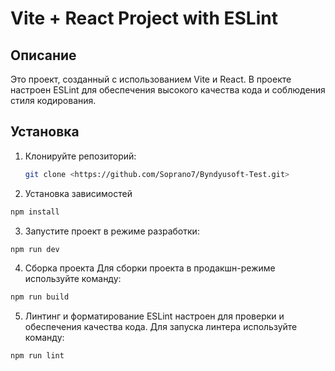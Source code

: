 # Vite + React Project with ESLint

## Описание

Это проект, созданный с использованием Vite и React. В проекте настроен ESLint для обеспечения высокого качества кода и соблюдения стиля кодирования.

## Установка

1. Клонируйте репозиторий:

   ```bash
   git clone <https://github.com/Soprano7/Byndyusoft-Test.git>
2. Установка зависимостей
 ```bash
npm install
```

3. Запустите проект в режиме разработки:

```bash
npm run dev
```
4. Сборка проекта
   Для сборки проекта в продакшн-режиме используйте команду:
 ```bash
npm run build
```
5. Линтинг и форматирование
   ESLint настроен для проверки и обеспечения качества кода. Для запуска линтера используйте команду:
```bash
npm run lint
```
